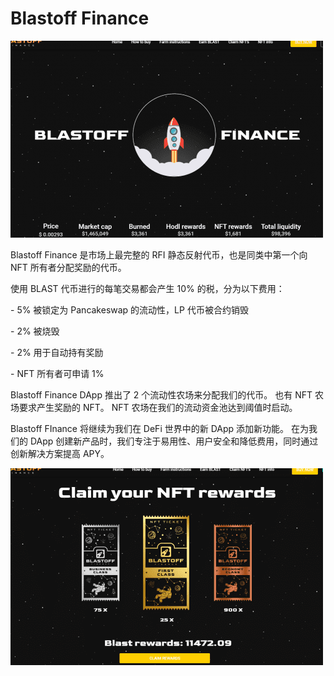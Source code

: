 # Blastoff Finance


![idsnd](idsnd.png)

<p>Blastoff Finance 是市场上最完整的 RFI 静态反射代币，也是同类中第一个向 NFT 所有者分配奖励的代币。&nbsp;</p>
<p>使用 BLAST 代币进行的每笔交易都会产生 10% 的税，分为以下费用：</p>
<p>- 5% 被锁定为 Pancakeswap 的流动性，LP 代币被合约销毁</p>
<p>- 2% 被烧毁&nbsp;</p>
<p>- 2% 用于自动持有奖励</p>
<p>- NFT 所有者可申请 1%</p>
<p>Blastoff Finance DApp 推出了 2 个流动性农场来分配我们的代币。 也有 NFT 农场要求产生奖励的 NFT。 NFT 农场在我们的流动资金池达到阈值时启动。&nbsp;</p>
<p>Blastoff FInance 将继续为我们在 DeFi 世界中的新 DApp 添加新功能。 在为我们的 DApp 创建新产品时，我们专注于易用性、用户安全和降低费用，同时通过创新解决方案提高 APY。</p>

![disondi](disondi.png)
